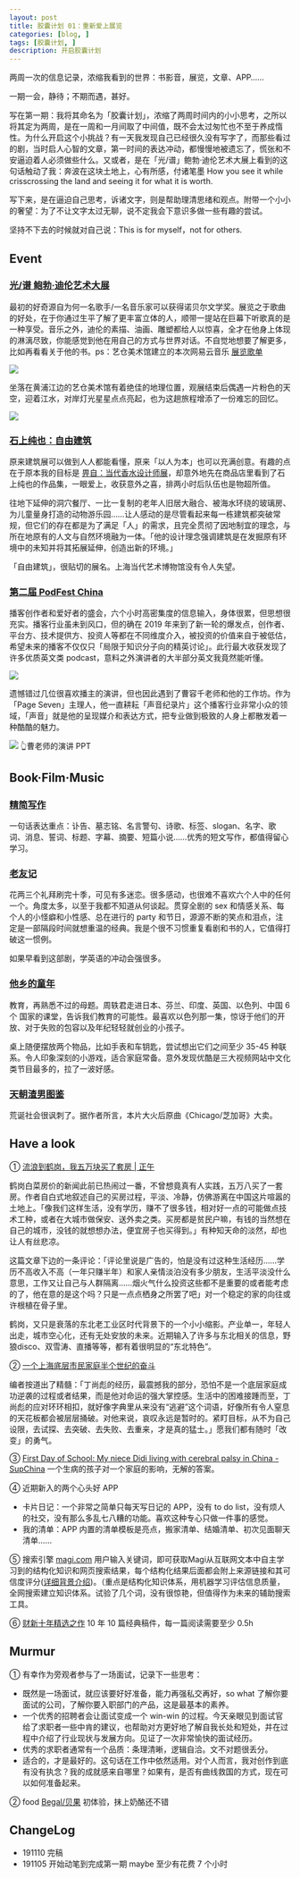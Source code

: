 ```yaml
---
layout: post
title: 胶囊计划 01：重新爱上展览
categories: [blog, ]
tags: [胶囊计划, ]
description: 开启胶囊计划
---
```


两周一次的信息记录，浓缩我看到的世界：书影音，展览，文章、APP……

一期一会，静待；不期而遇，甚好。

写在第一期：我将其命名为「胶囊计划」，浓缩了两周时间内的小小思考，之所以将其定为两周，是在一周和一月间取了中间值，既不会太过匆忙也不至于养成惰性。为什么开启这个小挑战？有一天我发现自己已经很久没有写字了，而那些看过的剧，当时启人心智的文章，第一时间的表达冲动，都慢慢地被遗忘了，慌张和不安逼迫着人必须做些什么。又或者，是在「光/谱」鲍勃·迪伦艺术大展上看到的这句话触动了我：奔波在这块土地上，心有所感，付诸笔墨 How you see it while crisscrossing the land and seeing it for what it is worth.

写下来，是在逼迫自己思考，诉诸文字，则是帮助理清思绪和观点。附带一个小小的奢望：为了不让文字太过无聊，说不定我会下意识多做一些有趣的尝试。

坚持不下去的时候就对自己说：This is for myself，not for others.

## Event

### [光/谱 鲍勃·迪伦艺术大展](https://tickets.mamsh.org/#/project_detail/1105004011637.html)

最初的好奇源自为何一名歌手/一名音乐家可以获得诺贝尔文学奖。展览之于歌曲的好处，在于你通过生平了解了更丰富立体的人，顺带一提站在巨幕下听歌真的是一种享受。音乐之外，迪伦的素描、油画、雕塑都给人以惊喜，全才在他身上体现的淋漓尽致，你能感觉到他在用自己的方式与世界对话。不自觉地想要了解更多，比如再看看关于他的书。ps：艺仓美术馆建立的本次网易云音乐 [展览歌单](https://music.163.com/#/playlist?id=2999525521&userid=1324748119)

![](https://tva1.sinaimg.cn/large/006y8mN6gy1g8ni3oxr0sj31400u07wn.jpg)

坐落在黄浦江边的艺仓美术馆有着绝佳的地理位置，观展结束后偶遇一片粉色的天空，迎着江水，对岸灯光星星点点亮起，也为这趟旅程增添了一份难忘的回忆。

![](https://tva1.sinaimg.cn/large/006y8mN6gy1g8nhzfc6jsj31hc0u0afl.jpg)

### [石上纯也：自由建筑](http://powerstationofart.org/cn/exhibition/Junya-Ishigami-Freeing-Architecture.html)

原来建筑展可以做到人人都能看懂，原来「以人为本」也可以充满创意。有趣的点在于原本我的目标是 [畀自：当代香水设计师展](http://powerstationofart.org/cn/exhibition/contemporary-perfumers.html)，却意外地先在商品店里看到了石上纯也的作品集，一眼爱上，收获意外之喜，排两小时后队伍也是物超所值。

往地下延伸的洞穴餐厅、一比一复制的老年人旧居大融合、被海水环绕的玻璃房、为儿童量身打造的动物游乐园……让人感动的是尽管看起来每一栋建筑都突破常规，但它们的存在都是为了满足「人」的需求，且完全贯彻了因地制宜的理念，与所在地原有的人文与自然环境融为一体。「他的设计理念强调建筑是在发掘原有环境中的未知并将其拓展延伸，创造出新的环境。」

「自由建筑」，很贴切的展名。上海当代艺术博物馆没有令人失望。

### [第二届 PodFest China](https://yoopay.cn/event/20447184)

播客创作者和爱好者的盛会，六个小时高密集度的信息输入，身体很累，但思想很充实。播客行业虽未到风口，但的确在 2019 年来到了新一轮的爆发点，创作者、平台方、技术提供方、投资人等都在不同维度介入，被投资的价值来自于被低估，希望未来的播客不仅仅只「局限于知识分子向的精英讨论」。此行最大收获发现了许多优质英文类 podcast，意料之外演讲者的大半部分英文我竟然能听懂。

![](https://tva1.sinaimg.cn/large/006y8mN6gy1g8swpd6wy1j31hc0u0afw.jpg)

遗憾错过几位很喜欢播主的演讲，但也因此遇到了曹容千老师和他的工作坊。作为「Page Seven」主理人，他一直耕耘「声音纪录片」这个播客行业非常小众的领域，「声音」就是他的呈现媒介和表达方式，把专业做到极致的人身上都散发着一种酷酷的魅力。

![](https://tva1.sinaimg.cn/large/006y8mN6gy1g8sxlxb5s4j31400u07wh.jpg)
👆曹老师的演讲 PPT

## Book·Film·Music

### [精简写作](https://book.douban.com/subject/30324730/)

一句话表达重点：讣告、墓志铭、名言警句、诗歌、标签、slogan、名字、歌词、消息、誓词、标题、字幕、摘要、短篇小说……优秀的短文写作，都值得留心学习。

### [老友记](https://91mjw.com/vplay/MTA2NC0zLTEw.html)

花两三个礼拜刷完十季，可见有多迷恋。很多感动，也很难不喜欢六个人中的任何一个。角度太多，以至于我都不知道从何谈起。贯穿全剧的 sex 和情感关系、每个人的小怪癖和小性感、总在进行的 party 和节日，源源不断的笑点和泪点，注定是一部隔段时间就想重温的经典。我是个很不习惯重复看剧和书的人，它值得打破这一惯例。

如果早看到这部剧，学英语的冲动会强很多。

### [他乡的童年](https://v.youku.com/v_show/id_XNDM4OTkxNTczNg==.html?spm=a2h0k.11417342.soresults.dtitle&s=afcbb5805ec6474eb471)

教育，再熟悉不过的母题。周轶君走进日本、芬兰、印度、英国、以色列、中国 6个 国家的课堂，告诉我们教育的可能性。最喜欢以色列那一集，惊讶于他们的开放、对于失败的包容以及年纪轻轻就创业的小孩子。

桌上随便摆放两个物品，比如手表和车钥匙，尝试想出它们之间至少 35-45 种联系。令人印象深刻的小游戏，适合家庭常备。意外发现优酷是三大视频网站中文化类节目最多的，拉了一波好感。

### [天朝渣男图鉴](https://zh.wikipedia.org/wiki/%E5%A4%A9%E6%9C%9D%E6%B8%A3%E7%94%B7%E5%9B%BE%E9%89%B4)

荒诞社会很讽刺了。据作者所言，本片大火后原曲《Chicago/芝加哥》大卖。

## Have a look

① [流浪到鹤岗，我五万块买了套房 | 正午](https://mp.weixin.qq.com/s/F-yIrd_P1w39cc5GTIHTuQ) 

鹤岗白菜房价的新闻此前已热闹过一番，不曾想竟真有人实践，五万八买了一套房。作者自白式地叙述自己的买房过程，平淡、冷静，仿佛游离在中国这片喧嚣的土地上。「像我们这样生活，没有学历，赚不了很多钱，相对好一点的可能做点技术工种，或者在大城市做保安、送外卖之类。买房都是贫民户嘛，有钱的当然想在自己的城市，没钱的就想想办法，便宜房子也买得到。」有种知天命的淡然，却也让人有丝悲凉。

这篇文章下边的一条评论：「评论里说是广告的，怕是没有过这种生活经历……学历不高收入不高（一年只赚半年）和家人亲情淡泊没有多少朋友，生活平淡没什么意思，工作又让自己与人群隔离……烟火气什么投资这些都不是重要的或者能考虑的了，他在意的是这个吗？只是一点点栖身之所罢了吧」对一个稳定的家的向往或许根植在骨子里。

鹤岗，又只是衰落的东北老工业区时代背景下的一个小小缩影。产业单一，年轻人出走，城市空心化，还有无处安放的未来。近期输入了许多与东北相关的信息，野狼disco、双雪涛、直播等等，都有着很明显的“东北特色”。

② [一个上海底层市民家庭半个世纪的奋斗](https://mp.weixin.qq.com/s?__biz=Mzg4OTE2MzU1Ng==&mid=2247485720&idx=1&sn=d2324630c682c45c19dd69ff7d696bf0)

编者按道出了精髓：「丁尚彪的经历，最震撼我的部分，恐怕不是一个底层家庭成功逆袭的过程或者结果，而是他对命运的强大掌控感。生活中的困难接踵而至，丁尚彪的应对环环相扣，就好像字典里从来没有“逃避”这个词语，好像所有令人窒息的天花板都会被层层捅破。对他来说，哀叹永远是暂时的。紧盯目标，从不为自己设限，去试探、去突破、去失败、去重来，才是真的猛士。」愿我们都有随时「改变」的勇气。

③ [First Day of School: My niece Didi living with cerebral palsy in China - SupChina](https://supchina.com/2019/10/24/first-day-of-school/) 一个生病的孩子对一个家庭的影响，无解的答案。

④ 近期新入的两个心头好 APP

- 卡片日记：一个非常之简单只每天写日记的 APP，没有 to do list，没有烦人的社交，没有那么多乱七八糟的功能。喜欢这种专心只做一件事的感觉。
- 我的清单：APP 内置的清单模板是亮点，搬家清单、结婚清单、初次见面聊天清单……

⑤ 搜索引擎 [magi.com](https://magi.com/)
用户输入关键词，即可获取Magi从互联网文本中自主学习到的结构化知识和网页搜索结果，每个结构化结果后面都会附上来源链接和其可信度评分([详细背景介绍](https://36kr.com/p/5262151))。（重点是结构化知识体系，用机器学习评估信息质量，全网搜索建立知识体系。试验了几个词，没有很惊艳，但值得作为未来的辅助搜索工具。

⑥ [财新十年精选之作](http://datanews.caixin.com/mobile/article/tenYears/) 10 年 10 篇经典稿件，每一篇阅读需要至少 0.5h

## Murmur

① 有幸作为旁观者参与了一场面试，记录下一些思考：

- 既然是一场面试，就应该要好好准备，能力再强私交再好，so what 了解你要面试的公司，了解你要入职部门的产品，这是最基本的素养。
- 一个优秀的招聘者会让面试变成一个 win-win 的过程。今天亲眼见到面试官给了求职者一些中肯的建议，也帮助对方更好地了解自我长处和短处，并在过程中介绍了行业现状与发展方向。见证了一次非常愉快的面试经历。
- 优秀的求职者通常有一个品质：条理清晰，逻辑自洽。文不对题很丢分。
- 适合的，才是最好的。这句话在工作中依然适用。对个人而言，我对创作到底有没有执念？我的成就感来自哪里？如果有，是否有曲线救国的方式，现在可以如何准备起来。

② food [Begal/贝果](https://zh.wikipedia.org/wiki/%E8%B2%9D%E6%9E%9C) 初体验，抹上奶酪还不错

## ChangeLog

- 191110 完稿
- 191105 开始动笔到完成第一期 maybe 至少有花费 7 个小时